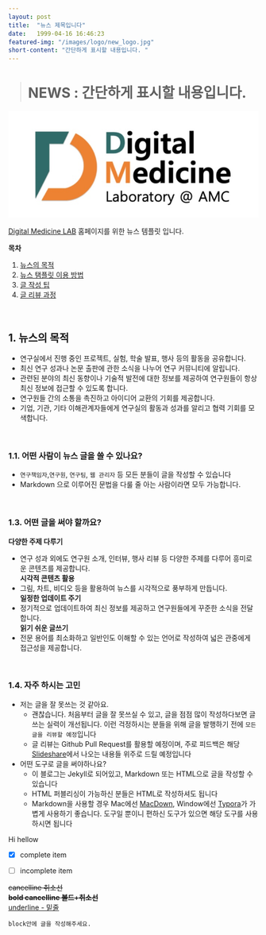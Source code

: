 ```yaml
---
layout: post
title:  "뉴스 제목입니다" 
date:   1999-04-16 16:46:23
featured-img: "/images/logo/new_logo.jpg"
short-content: "간단하게 표시할 내용입니다. " 
---
```



<!-- 간단하게 표시할 내용 수정 -->
> # NEWS  : 간단하게 표시할 내용입니다. 

<span class="image featured"><img src="/images/logo/new_logo.jpg" alt=""></span>


[Digital Medicine LAB](https://ydon1111.github.io/) 홈페이지를 위한 뉴스 템플릿 입니다.


**목차**
1. [뉴스의 목적](#1-뉴스의-목적)
2. [뉴스 탬플릿 이용 방법](#2-글쓰기-방법) 
3. [글 작성 팁](#3-글-작성-팁) 
4. [글 리뷰 과정](#4-글-리뷰-과정)


<br>

## 1. 뉴스의 목적  

  
- 연구실에서 진행 중인 프로젝트, 실험, 학술 발표, 행사 등의 활동을 공유합니다.  
- 최신 연구 성과나 논문 출판에 관한 소식을 나누어 연구 커뮤니티에 알립니다.  
- 관련된 분야의 최신 동향이나 기술적 발전에 대한 정보를 제공하여 연구원들이 항상 최신 정보에 접근할 수 있도록 합니다.  
- 연구원들 간의 소통을 촉진하고 아이디어 교환의 기회를 제공합니다.  
- 기업, 기관, 기타 이해관계자들에게 연구실의 활동과 성과를 알리고 협력 기회를 모색합니다.  

<br>

### 1.1. 어떤 사람이 뉴스 글을 쓸 수 있나요?
- `연구책임자`,`연구원`, `연구팀`, `웹 관리자` 등 모든 분들이 글을 작성할 수 있습니다
- Markdown 으로 이루어진 문법을 다룰 줄 아는 사람이라면 모두 가능합니다.

<br>

### 1.3. 어떤 글을 써야 할까요?  

**다양한 주제 다루기**  
- 연구 성과 외에도 연구원 소개, 인터뷰, 행사 리뷰 등 다양한 주제를 다루어 흥미로운 콘텐츠를 제공합니다.  
**시각적 콘텐츠 활용** 
- 그림, 차트, 비디오 등을 활용하여 뉴스를 시각적으로 풍부하게 만듭니다.  
**일정한 업데이트 주기**
- 정기적으로 업데이트하여 최신 정보를 제공하고 연구원들에게 꾸준한 소식을 전달합니다.  
**읽기 쉬운 글쓰기** 
- 전문 용어를 최소화하고 일반인도 이해할 수 있는 언어로 작성하여 넓은 관중에게 접근성을 제공합니다.  

<br>

### 1.4. 자주 하시는 고민 

- 저는 글을 잘 못쓰는 것 같아요.
	- 괜찮습니다. 처음부터 글을 잘 못쓰실 수 있고, 글을 점점 많이 작성하다보면 글쓰는 실력이 개선됩니다. 이런 걱정하시는 분들을 위해 글을 발행하기 전에 `모든 글을 리뷰할 예정`입니다
	- 글 리뷰는 Github Pull Request를 활용할 예정이며, 주로 피드백은 해당 [Slideshare](https://www.slideshare.net/zzsza/ss-137831892#39)에서 나오는 내용들 위주로 드릴 예정입니다
- 어떤 도구로 글을 써야하나요?
	- 이 블로그는 Jekyll로 되어있고, Markdown 또는 HTML으로 글을 작성할 수 있습니다
	- HTML 퍼블리싱이 가능하신 분들은 HTML로 작성하셔도 됩니다
	- Markdown을 사용할 경우 Mac에선 [MacDown](https://macdown.uranusjr.com/), Window에선 [Typora](https://typora.io/)가 가볍게 사용하기 좋습니다. 도구일 뿐이니 편하신 도구가 있으면 해당 도구를 사용하시면 됩니다






<span id="block"> Hi hellow </span>

- [x] complete item
- [ ] incomplete item


~~cancelline 취소선~~  
**~~bold cancelline 볼드+취소선~~**  
<u>underline - 밑줄</u>



```
block안에 글을 작성해주세요. 
```
